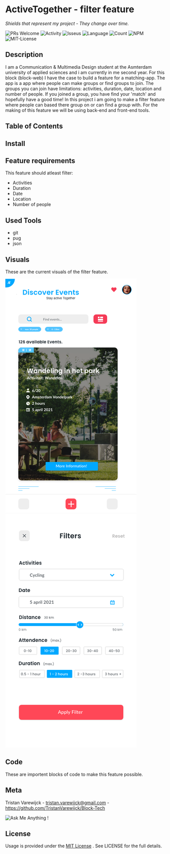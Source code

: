 # ActiveTogether - filter feature

_Shields that represent my project - They change over time._

![PRs Welcome](https://img.shields.io/badge/PRs-welcome-brightgreen.svg?style=flat-square) ![Activity](https://img.shields.io/github/last-commit/TristanVarewijck/Block-Tech) ![Isseus](https://img.shields.io/github/issues/TristanVarewijck/Block-Tech) ![Language](https://img.shields.io/github/languages/top/TristanVarewijck/Block-Tech) ![Count](https://img.shields.io/github/languages/count/TristanVarewijck/Block-Tech?color=#a55eea) ![NPM](https://img.shields.io/npm/v/npm) ![MIT-License](https://img.shields.io/apm/l/vim-mode)


## Description 

I am a Communication & Multimedia Design student at the Asmterdam university of applied sciences and i am currently in me second year. 
For this block (block-web) I have the case to build a feature for a matching-app. The app is a app where people can make groups or find groups to join. 
The groups you can join have limitations: activities, duration, date, location and number of people. If you joined a group, you have find your 'match' and hopefully have a good time! In this project i am going to make a filter feature where people can based there group on or can find a group with. For the making of this feature we will be using back-end and front-end tools. 

## Table of Contents
<a name="Used Tools"/>


## Install

## Feature requirements

This feature should atleast filter: 

- Activities 
- Duration 
- Date 
- Location
- Number of people

## Used Tools

- git 
- pug
- json 

## Visuals

These are the current visuals of the filter feature.

![homescreen ui](https://github.com/TristanVarewijck/Block-Tech/blob/master/images/design-homepage.png)
![filter ui](https://github.com/TristanVarewijck/Block-Tech/blob/master/images/design-filter.png)

## Code

These are importent blocks of code to make this feature possible. 


## Meta

Tristan Varewijck - tristan.varewijck@gmail.com - https://github.com/TristanVarewijck/Block-Tech

![Ask Me Anything !](https://img.shields.io/badge/Ask%20me-anything-1abc9c.svg)


## License

Usage is provided under the [MIT License](https://github.com/git/git-scm.com/blob/master/MIT-LICENSE.txt) . See LICENSE for the full details.
